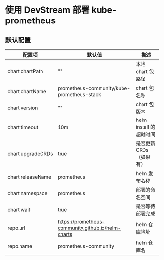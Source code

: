 # 使用 DevStream 部署 kube-prometheus

## 默认配置

| 配置项              | 默认值                    | 描述                                 |
| ----               | ----                     | ----                                |
| chart.chartPath    | ""                       | 本地 chart 包路径                     |
| chart.chartName    | prometheus-community/kube-prometheus-stack             | chart 包名称      |
| chart.version      | ""                       | chart 包版本                         |
| chart.timeout      | 10m                      | helm install 的超时时间               |
| chart.upgradeCRDs  | true                     | 是否更新 CRDs（如果有）                |
| chart.releaseName  | prometheus                   | helm 发布名称                     |
| chart.namespace    | prometheus                   | 部署的命名空间                     |
| chart.wait         | true                     | 是否等待部署完成                       |
| repo.url           | https://prometheus-community.github.io/helm-charts | helm 仓库地址     |
| repo.name          | prometheus-community                   | helm 仓库名                  |

